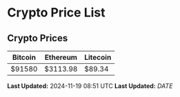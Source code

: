 # Crypto Price List

## Crypto Prices
| Bitcoin | Ethereum | Litecoin |
| ------- | -------- | -------- |
| $91580 | $3113.98 | $89.34 |
**Last Updated:** 2024-11-19 08:51 UTC
**Last Updated:** $DATE$
